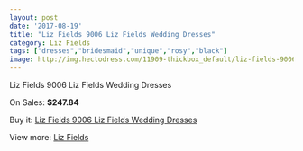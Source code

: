 ```yaml
---
layout: post
date: '2017-08-19'
title: "Liz Fields 9006 Liz Fields Wedding Dresses"
category: Liz Fields
tags: ["dresses","bridesmaid","unique","rosy","black"]
image: http://img.hectodress.com/11909-thickbox_default/liz-fields-9006-liz-fields-wedding-dresses.jpg
---
```

Liz Fields 9006 Liz Fields Wedding Dresses

On Sales: **$247.84**
<a href="https://www.hectodress.com/liz-fields/5856-liz-fields-9006-liz-fields-wedding-dresses.html"><amp-img layout="responsive" width="600" height="600" src="//img.hectodress.com/11909-thickbox_default/liz-fields-9006-liz-fields-wedding-dresses.jpg" alt="Liz Fields 9006 Liz Fields Wedding Dresses 0" /></a>
<a href="https://www.hectodress.com/liz-fields/5856-liz-fields-9006-liz-fields-wedding-dresses.html"><amp-img layout="responsive" width="600" height="600" src="//img.hectodress.com/11910-thickbox_default/liz-fields-9006-liz-fields-wedding-dresses.jpg" alt="Liz Fields 9006 Liz Fields Wedding Dresses 1" /></a>

Buy it: [Liz Fields 9006 Liz Fields Wedding Dresses](https://www.hectodress.com/liz-fields/5856-liz-fields-9006-liz-fields-wedding-dresses.html "Liz Fields 9006 Liz Fields Wedding Dresses")

View more: [Liz Fields](https://www.hectodress.com/102-liz-fields "Liz Fields")